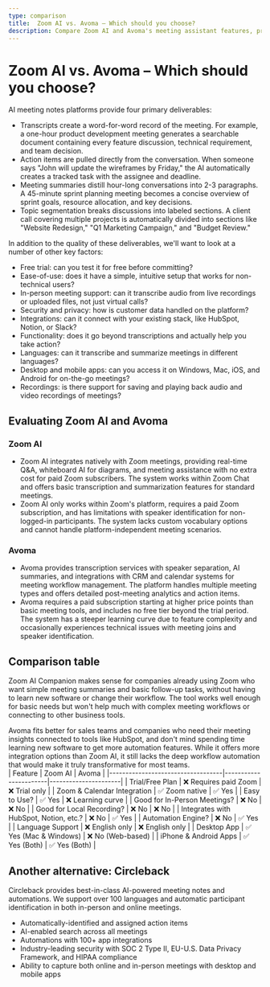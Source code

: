 ```yaml
---
type: comparison
title:  Zoom AI vs. Avoma – Which should you choose?
description: Compare Zoom AI and Avoma's meeting assistant features, pricing, and capabilities. Plus, discover Circleback as an alternative solution for your business needs.
---
```


# Zoom AI vs. Avoma – Which should you choose?  
AI meeting notes platforms provide four primary deliverables:  
  
* Transcripts create a word-for-word record of the meeting. For example, a one-hour product development meeting generates a searchable document containing every feature discussion, technical requirement, and team decision.  
* Action items are pulled directly from the conversation. When someone says "John will update the wireframes by Friday," the AI automatically creates a tracked task with the assignee and deadline.  
* Meeting summaries distill hour-long conversations into 2-3 paragraphs. A 45-minute sprint planning meeting becomes a concise overview of sprint goals, resource allocation, and key decisions.  
* Topic segmentation breaks discussions into labeled sections. A client call covering multiple projects is automatically divided into sections like "Website Redesign," "Q1 Marketing Campaign," and "Budget Review."  
  
In addition to the quality of these deliverables, we'll want to look at a number of other key factors:  
  
* Free trial: can you test it for free before committing?  
* Ease-of-use: does it have a simple, intuitive setup that works for non-technical users?  
* In-person meeting support: can it transcribe audio from live recordings or uploaded files, not just virtual calls?  
* Security and privacy: how is customer data handled on the platform?  
* Integrations: can it connect with your existing stack, like HubSpot, Notion, or Slack?  
* Functionality: does it go beyond transcriptions and actually help you take action?  
* Languages: can it transcribe and summarize meetings in different languages?  
* Desktop and mobile apps: can you access it on Windows, Mac, iOS, and Android for on-the-go meetings?  
* Recordings: is there support for saving and playing back audio and video recordings of meetings?    
## Evaluating Zoom AI and Avoma  
### Zoom AI
* Zoom AI integrates natively with Zoom meetings, providing real-time Q&A, whiteboard AI for diagrams, and meeting assistance with no extra cost for paid Zoom subscribers. The system works within Zoom Chat and offers basic transcription and summarization features for standard meetings.
* Zoom AI only works within Zoom's platform, requires a paid Zoom subscription, and has limitations with speaker identification for non-logged-in participants. The system lacks custom vocabulary options and cannot handle platform-independent meeting scenarios.

### Avoma
* Avoma provides transcription services with speaker separation, AI summaries, and integrations with CRM and calendar systems for meeting workflow management. The platform handles multiple meeting types and offers detailed post-meeting analytics and action items.
* Avoma requires a paid subscription starting at higher price points than basic meeting tools, and includes no free tier beyond the trial period. The system has a steeper learning curve due to feature complexity and occasionally experiences technical issues with meeting joins and speaker identification.  
## Comparison table    
Zoom AI Companion makes sense for companies already using Zoom who want simple meeting summaries and basic follow-up tasks, without having to learn new software or change their workflow. The tool works well enough for basic needs but won't help much with complex meeting workflows or connecting to other business tools.

Avoma fits better for sales teams and companies who need their meeting insights connected to tools like HubSpot, and don't mind spending time learning new software to get more automation features. While it offers more integration options than Zoom AI, it still lacks the deep workflow automation that would make it truly transformative for most teams.  
| Feature                           | Zoom AI               | Avoma                |
|-----------------------------------|-----------------------|----------------------|
| Trial/Free Plan                   | ❌ Requires paid Zoom  | ❌ Trial only        |
| Zoom & Calendar Integration       | ✅ Zoom native         | ✅ Yes               |
| Easy to Use?                      | ✅ Yes                 | ❌ Learning curve    |
| Good for In-Person Meetings?      | ❌ No                  | ❌ No                |
| Good for Local Recording?         | ❌ No                  | ❌ No                |
| Integrates with HubSpot, Notion, etc.? | ❌ No              | ✅ Yes               |
| Automation Engine?                | ❌ No                  | ✅ Yes               |
| Language Support                  | ❌ English only        | ❌ English only      |
| Desktop App                       | ✅ Yes (Mac & Windows) | ❌ No (Web-based)    |
| iPhone & Android Apps             | ✅ Yes (Both)          | ✅ Yes (Both)        |  
## Another alternative: Circleback  
Circleback provides best-in-class AI-powered meeting notes and automations. We support over 100 languages and automatic participant identification in both in-person and online meetings.  
  
* Automatically-identified and assigned action items  
* AI-enabled search across all meetings  
* Automations with 100+ app integrations  
* Industry-leading security with SOC 2 Type II, EU-U.S. Data Privacy Framework, and HIPAA compliance  
* Ability to capture both online and in-person meetings with desktop and mobile apps  